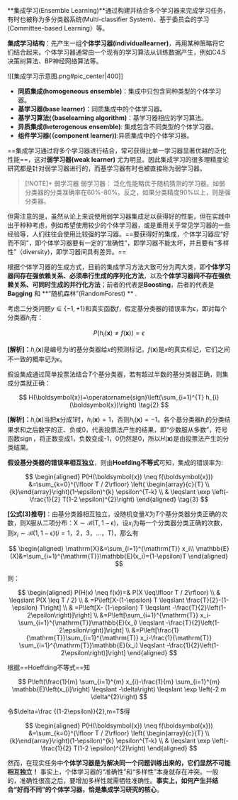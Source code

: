
**集成学习(Ensemble Learning)**通过构建并结合多个学习器来完成学习任务，有时也被称为多分类器系统(Multi-classifier System)、基于委员会的学习(Committee-based Learning）等。

**集成学习结构**：先产生一组**个体学习器(individuallearner)**，再用某种策略将它们结合起来。个体学习器通常由一个现有的学习算法从训练数据产生，例如C4.5决策树算法、BP神经网络算法等。

![[集成学习示意图.png#pic_center|400]]

- **同质集成(homogeneous ensemble)**：集成中只包含同种类型的个体学习器。
- **基学习器(base learner)**：同质集成中的个体学习器。
- **基学习算法(（baselearning algorithm)**：基学习器相应的学习算法。
- **异质集成(heterogenous ensemble)**: 集成包含不同类型的个体学习器。
- **组件学习器(（component learner))**:异质集成中的个体学习器。

==集成学习通过将多个学习器进行结合，常可获得比单一学习器显著优越的泛化性能==，这对**弱学习器(weak learner)** 尤为明显。因此集成学习的很多理精度论研究都是针对弱学习器进行的，而基学习器有时也被直接称为弱学习器。

> [!NOTE]+ 弱学习器
> 弱学习器： 泛化性能略优于随机猜测的学习器。如弱分类器的分类准确率在60%-80%。反之，如果分类精度90%以上，则是强分类器。

但需注意的是，虽然从论上来说使用弱学习器集成足以获得好的性能，但在实践中出于种种考虑，例如希望使用较少的个体学习器，或是重用关于常见学习器的一些经验等，人们往往会使用比较强的学习器。==要获得好的集成，个体学习器应“好而不同”，即个体学习器要有一定的“准确性”，即学习器不能太坏，并且要有“多样性”（diversity)，即学习器间具有差异。==

根据个体学习器的生成方式，目前的集成学习方法大致可分为两大类，即**个体学习器间存在强依赖关系、必须串行生成的序列化方法**，以及**个体学习器间不存在强依赖关系、可同时生成的并行化方法**；前者的代表是**Boosting**，后者的代表是**Bagging** 和 **“随机森林”(RandomForest) ** .


考虑二分类问题$y\in \{ -1, +1\}$和真实函数$f$，假定基分类器的错误率为$\epsilon$，即对每个分类器$h_i$有：

$$
P\left(h_{i}(\boldsymbol{x}) \neq f(\boldsymbol{x})\right)=\epsilon
\tag{1}
$$



**[解析]：**$h_{i}(\boldsymbol{x})$是编号为$i$的基分类器给$x$的预测标记，$f(\boldsymbol{x})$是$x$的真实标记，它们之间不一致的概率记为$\epsilon$。

假设集成通过简单投票法结合$T$个基分类器，若有超过半数的基分类器正确，则集成分类就正确：

$$
H(\boldsymbol{x})=\operatorname{sign}\left(\sum_{i=1}^{T} h_{i}(\boldsymbol{x})\right)
\tag{2}
$$

**[解析]：**$h_i(\boldsymbol{x})$当把$\boldsymbol{x}$分成1时，$h_i(\boldsymbol{x})=1$，否则$h_i(\boldsymbol{x})=-1$。各个基分类器$h_i$的分类结果求和之后数字的正、负或0，代表投票法产生的结果，即“少数服从多数”，符号函数$\operatorname{sign}$，将正数变成1，负数变成-1，0仍然是0，所以$H(\boldsymbol{x})$是由投票法产生的分类结果。

**假设基分类器的错误率相互独立**，则由**Hoefding不等式**可知，集成的错误率为:

$$
\begin{aligned}
P(H(\boldsymbol{x}) \neq f(\boldsymbol{x})) &=\sum_{k=0}^{\lfloor T / 2\rfloor} \left( \begin{array}{c}{T} \\ {k}\end{array}\right)(1-\epsilon)^{k} \epsilon^{T-k} \\ & \leqslant \exp \left(-\frac{1}{2} T(1-2 \epsilon)^{2}\right) 
\end{aligned}
\tag{3}
$$

**[公式$(3)$推导]**：由基分类器相互独立，设随机变量$X$为$T$个基分类器分类正确的次数，则$\mathrm{X}$服从二项分布：$\mathrm{X} \sim \mathcal{B}(\mathrm{T}, 1-\mathrm{\epsilon})$，设$x_i$为每一个分类器分类正确的次数，则$x_i\sim \mathcal{B}(1, 1-\mathrm{\epsilon})(i=1，2，3，...，\mathrm{T})$，那么有

$$
\begin{aligned}
\mathrm{X}&=\sum_{i=1}^{\mathrm{T}} x_i\\
\mathbb{E}(X)&=\sum_{i=1}^{\mathrm{T}}\mathbb{E}(x_i)=(1-\epsilon)T
\end{aligned}
$$

则：

$$
\begin{aligned} P(H(x) \neq f(x))=& P(X \leq\lfloor T / 2\rfloor) \\ & \leqslant P(X \leq T / 2)
\\ & =P\left[X-(1-\epsilon) T \leqslant \frac{T}{2}-(1-\epsilon) T\right]
\\ & =P\left[X-
(1-\epsilon) T \leqslant -\frac{T}{2}\left(1-2\epsilon\right)]\right]
\\ &=P\left[\sum_{i=1}^{\mathrm{T}} x_i-
\sum_{i=1}^{\mathrm{T}}\mathbb{E}(x_i) \leqslant -\frac{T}{2}\left(1-2\epsilon\right)]\right]
\\ &=P\left[\frac{1}{\mathrm{T}}\sum_{i=1}^{\mathrm{T}} x_i-\frac{1}{\mathrm{T}}
\sum_{i=1}^{\mathrm{T}}\mathbb{E}(x_i) \leqslant -\frac{1}{2}\left(1-2\epsilon\right)]\right]
\end{aligned}
$$

根据==Hoeffding不等式==知

$$
P\left(\frac{1}{m} \sum_{i=1}^{m} x_{i}-\frac{1}{m} \sum_{i=1}^{m} \mathbb{E}\left(x_{i}\right) \leqslant -\delta\right) \leqslant \exp \left(-2 m \delta^{2}\right)
$$

令$\delta=\frac {(1-2\epsilon)}{2},m=T$得

$$
\begin{aligned}
P(H(\boldsymbol{x}) \neq f(\boldsymbol{x})) &=\sum_{k=0}^{\lfloor T / 2\rfloor} \left( \begin{array}{c}{T} \\ {k}\end{array}\right)(1-\epsilon)^{k} \epsilon^{T-k} \\ & \leqslant \exp \left(-\frac{1}{2} T(1-2 \epsilon)^{2}\right)
\end{aligned}
$$

然而，在现实任务中**个体学习器是为解决同一个问题训练出来的，它们显然不可能相互独立！** 事实上，个体学习器的“准确性”和“多样性”本身就存在冲突。一般的，准确性很高之后，要增加多样性就需牺牲准确性。**事实上，如何产生并结合“好而不同”的个体学习器，恰是集成学习研究的核心**。




